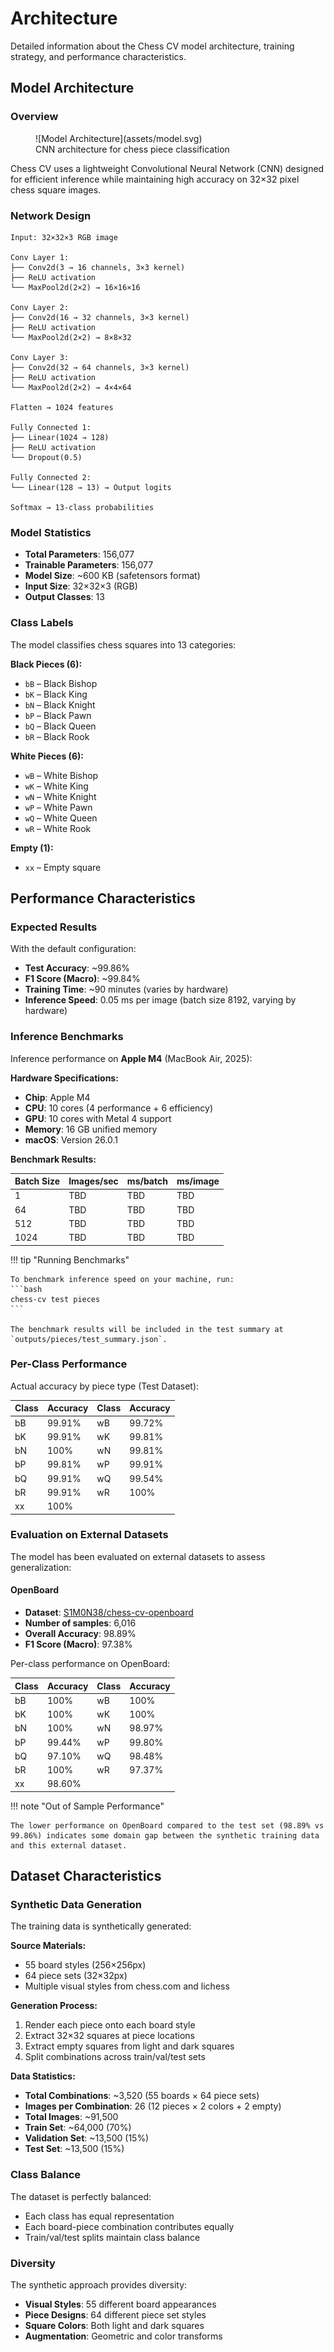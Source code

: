 # Architecture

Detailed information about the Chess CV model architecture, training strategy, and performance characteristics.

## Model Architecture

### Overview

<figure markdown>
  ![Model Architecture](assets/model.svg)
  <figcaption>CNN architecture for chess piece classification</figcaption>
</figure>

Chess CV uses a lightweight Convolutional Neural Network (CNN) designed for efficient inference while maintaining high accuracy on 32×32 pixel chess square images.

### Network Design

```
Input: 32×32×3 RGB image

Conv Layer 1:
├── Conv2d(3 → 16 channels, 3×3 kernel)
├── ReLU activation
└── MaxPool2d(2×2) → 16×16×16

Conv Layer 2:
├── Conv2d(16 → 32 channels, 3×3 kernel)
├── ReLU activation
└── MaxPool2d(2×2) → 8×8×32

Conv Layer 3:
├── Conv2d(32 → 64 channels, 3×3 kernel)
├── ReLU activation
└── MaxPool2d(2×2) → 4×4×64

Flatten → 1024 features

Fully Connected 1:
├── Linear(1024 → 128)
├── ReLU activation
└── Dropout(0.5)

Fully Connected 2:
└── Linear(128 → 13) → Output logits

Softmax → 13-class probabilities
```

### Model Statistics

- **Total Parameters**: 156,077
- **Trainable Parameters**: 156,077
- **Model Size**: ~600 KB (safetensors format)
- **Input Size**: 32×32×3 (RGB)
- **Output Classes**: 13

### Class Labels

The model classifies chess squares into 13 categories:

**Black Pieces (6):**

- `bB` – Black Bishop
- `bK` – Black King
- `bN` – Black Knight
- `bP` – Black Pawn
- `bQ` – Black Queen
- `bR` – Black Rook

**White Pieces (6):**

- `wB` – White Bishop
- `wK` – White King
- `wN` – White Knight
- `wP` – White Pawn
- `wQ` – White Queen
- `wR` – White Rook

**Empty (1):**

- `xx` – Empty square

## Performance Characteristics

### Expected Results

With the default configuration:

- **Test Accuracy**: ~99.86%
- **F1 Score (Macro)**: ~99.84%
- **Training Time**: ~90 minutes (varies by hardware)
- **Inference Speed**: 0.05 ms per image (batch size 8192, varying by hardware)

### Inference Benchmarks

Inference performance on **Apple M4** (MacBook Air, 2025):

**Hardware Specifications:**

- **Chip**: Apple M4
- **CPU**: 10 cores (4 performance + 6 efficiency)
- **GPU**: 10 cores with Metal 4 support
- **Memory**: 16 GB unified memory
- **macOS**: Version 26.0.1

**Benchmark Results:**

| Batch Size | Images/sec | ms/batch | ms/image |
|------------|------------|----------|----------|
| 1          | TBD        | TBD      | TBD      |
| 64         | TBD        | TBD      | TBD      |
| 512        | TBD        | TBD      | TBD      |
| 1024       | TBD        | TBD      | TBD      |

!!! tip "Running Benchmarks"
    
    To benchmark inference speed on your machine, run:
    ```bash
    chess-cv test pieces
    ```
    
    The benchmark results will be included in the test summary at `outputs/pieces/test_summary.json`.

### Per-Class Performance

Actual accuracy by piece type (Test Dataset):

| Class | Accuracy | Class | Accuracy |
| ----- | -------- | ----- | -------- |
| bB    | 99.91%   | wB    | 99.72%   |
| bK    | 99.91%   | wK    | 99.81%   |
| bN    | 100%     | wN    | 99.81%   |
| bP    | 99.81%   | wP    | 99.91%   |
| bQ    | 99.91%   | wQ    | 99.54%   |
| bR    | 99.91%   | wR    | 100%     |
| xx    | 100%     |       |          |

### Evaluation on External Datasets

The model has been evaluated on external datasets to assess generalization:

#### OpenBoard

- **Dataset**: [S1M0N38/chess-cv-openboard](https://huggingface.co/datasets/S1M0N38/chess-cv-openboard)
- **Number of samples**: 6,016
- **Overall Accuracy**: 98.89%
- **F1 Score (Macro)**: 97.38%

Per-class performance on OpenBoard:

| Class | Accuracy | Class | Accuracy |
| ----- | -------- | ----- | -------- |
| bB    | 100%     | wB    | 100%     |
| bK    | 100%     | wK    | 100%     |
| bN    | 100%     | wN    | 98.97%   |
| bP    | 99.44%   | wP    | 99.80%   |
| bQ    | 97.10%   | wQ    | 98.48%   |
| bR    | 100%     | wR    | 97.37%   |
| xx    | 98.60%   |       |          |

!!! note "Out of Sample Performance"

    The lower performance on OpenBoard compared to the test set (98.89% vs 99.86%) indicates some domain gap between the synthetic training data and this external dataset.

## Dataset Characteristics

### Synthetic Data Generation

The training data is synthetically generated:

**Source Materials:**

- 55 board styles (256×256px)
- 64 piece sets (32×32px)
- Multiple visual styles from chess.com and lichess

**Generation Process:**

1. Render each piece onto each board style
2. Extract 32×32 squares at piece locations
3. Extract empty squares from light and dark squares
4. Split combinations across train/val/test sets

**Data Statistics:**

- **Total Combinations**: ~3,520 (55 boards × 64 piece sets)
- **Images per Combination**: 26 (12 pieces × 2 colors + 2 empty)
- **Total Images**: ~91,500
- **Train Set**: ~64,000 (70%)
- **Validation Set**: ~13,500 (15%)
- **Test Set**: ~13,500 (15%)

### Class Balance

The dataset is perfectly balanced:

- Each class has equal representation
- Each board-piece combination contributes equally
- Train/val/test splits maintain class balance

### Diversity

The synthetic approach provides diversity:

- **Visual Styles**: 55 different board appearances
- **Piece Designs**: 64 different piece set styles
- **Square Colors**: Both light and dark squares
- **Augmentation**: Geometric and color transforms
